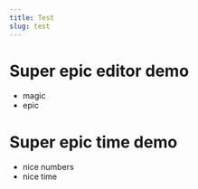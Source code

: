 ```yaml
---
title: Test
slug: test
---
```


# Super epic editor demo

- magic
- epic

<!-- <demo name="Basic" key="basic" /> -->

# Super epic time demo

- nice numbers
- nice time

<demo name="Time" key="time" />
